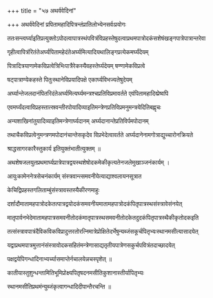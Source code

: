 +++
title = "५७ अथर्ववेदिनां"

+++
अथर्ववेदिनां प्रपितामहादिपित्रन्तंप्रातिलोभ्येनसर्वःप्रयोगः

ततःसन्त्वर्घ्याइतिप्रत्युक्तोऽपोदत्वापात्रस्थंपवित्रंविप्रहस्तेषुदत्वाप्रथमपात्रोदकंसशेषंखङ्गपात्रेपात्रान्तरेवा

गृहीत्वापित्रंरितंतेअर्घ्यपितामहेदंतेअर्घ्यमित्यादियथालिङ्गप्रत्येकमर्घ्यंदेयम्

पित्रादित्रयाणामेकविप्रत्वेत्रिभिःपात्रैरेकस्यैवहस्तेर्घ्यदेयम् षण्णामेकविप्रत्वे

षट्‌पात्राण्येकहस्ते पितुःस्थानेविप्रयादिपक्षे एकार्घ्यविभज्यतेषुदेयम्

अर्घ्यान्तेजलदानंपितरिदंतेअर्घ्यमित्यर्घ्यमन्त्रश्चप्रतिविप्रमावर्तते एवंपितामहादिव्प्रेष्वपि

एवमर्घ्यंदत्वाविप्रहस्तात्स्रवन्तीरपोयादिव्याइतिमन्त्रेणप्रतिविप्रमनुमन्त्रयेदितिबह्णृचः

अन्यशाखिनांतुयादिव्याइतिमन्त्रेणार्घ्यदानम् अर्घ्यदानान्तेप्रतिविर्पमपोदानम्

तथाचैकविप्रत्वेनुमन्त्रणमपोदानंचान्तेसकृदेव विप्रभेदेत्वावर्तते अर्घ्यदानेनामगोत्राद्युच्चारोनक्रियते

श्राद्धसागरकारैस्तुकार्य इतियुक्तंभातीत्युक्तम् ॥

अथशेषजलयुतप्रथमार्घ्यप्रात्रेपात्रद्वयस्थशेषोदकमेकीकृत्यतेनजलेमुखाञ्जनंकार्यम् ।

आयुःकामेननेत्रसेचनंकार्यम् संस्त्रवान्त्समवनीयेत्याद्याश्वलायनसूत्रात

केचिद्विप्रहस्तगलिताम्बुंसंस्त्रावस्तस्यैकीरणमाहुः

दर्शादौमातामहपात्रोदकेतत्पात्रद्वयोदकंसमवनीयमातामहपात्रोदकंपितृपात्रस्थसंस्त्रावेसंनयेत्

मातृपार्वनभेदेमातामहपात्रसमवनीतोदकंमातृपात्रस्थसमवनीतोदकेतदुदकंपितृपात्रस्थैकीकृतोदकइति

तत्संस्त्रावपात्रंदैविकविकविप्रादुत्तरतोरत्निमात्रेप्रोक्षितेदर्भेषुन्यब्जंसकूर्चपितृभ्यःस्थानमसीत्यासादयेत्

यद्वाप्रथमपात्रमुत्तानंसंस्त्रावोदकसहितंमन्त्रेणासाद्यतृतीयपात्रेणसकुर्चपवित्रंतदाच्छादयेत्

पक्षद्वयेपिगन्धादिनाभ्यर्च्यासमाप्तेर्नचालयेन्नचस्पृशेत् ॥

कातीयास्तुशुन्धन्तामितिभूमिप्रोक्ष्यपितृषदनमसीतिकुशानास्तीर्यापितृभ्यः

स्थानमसीतिप्रथमंन्युब्जंकृत्वागन्धादिदीपान्तैरचन्ति ॥
